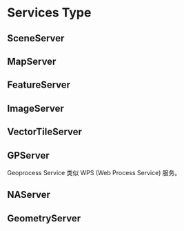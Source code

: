 # Services Type

## SceneServer

## MapServer

## FeatureServer

## ImageServer

## VectorTileServer

## GPServer

Geoprocess Service
类似 WPS (Web Process Service) 服务。



## NAServer

## GeometryServer

